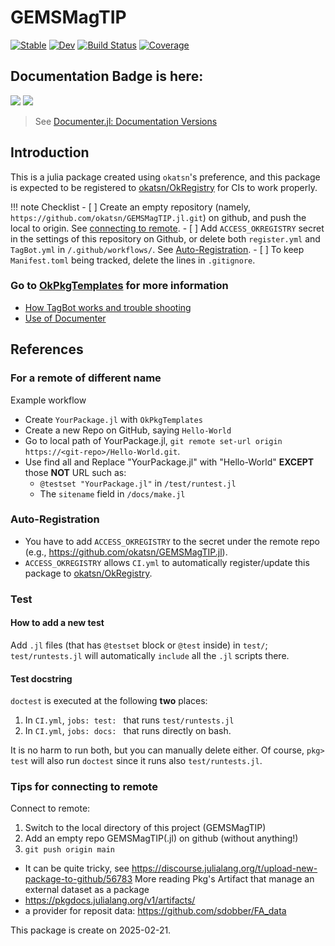 # GEMSMagTIP

[![Stable](https://img.shields.io/badge/docs-stable-blue.svg)](https://okatsn.github.io/GEMSMagTIP.jl/stable/)
[![Dev](https://img.shields.io/badge/docs-dev-blue.svg)](https://okatsn.github.io/GEMSMagTIP.jl/dev/)
[![Build Status](https://github.com/okatsn/GEMSMagTIP.jl/actions/workflows/CI.yml/badge.svg?branch=main)](https://github.com/okatsn/GEMSMagTIP.jl/actions/workflows/CI.yml?query=branch%3Amain)
[![Coverage](https://codecov.io/gh/okatsn/GEMSMagTIP.jl/branch/main/graph/badge.svg)](https://codecov.io/gh/okatsn/GEMSMagTIP.jl)

<!-- Don't have any of your custom contents above; they won't occur if there is no citation. -->

## Documentation Badge is here:

[![](https://img.shields.io/badge/docs-stable-blue.svg)](https://okatsn.github.io/GEMSMagTIP.jl/stable)
[![](https://img.shields.io/badge/docs-dev-blue.svg)](https://okatsn.github.io/GEMSMagTIP.jl/dev)

> See [Documenter.jl: Documentation Versions](https://documenter.juliadocs.org/dev/man/hosting/#Documentation-Versions)

## Introduction

This is a julia package created using `okatsn`'s preference, and this package is expected to be registered to [okatsn/OkRegistry](https://github.com/okatsn/OkRegistry) for CIs to work properly.

!!! note Checklist
    - [ ] Create an empty repository (namely, `https://github.com/okatsn/GEMSMagTIP.jl.git`) on github, and push the local to origin. See [connecting to remote](#tips-for-connecting-to-remote).
    - [ ] Add `ACCESS_OKREGISTRY` secret in the settings of this repository on Github, or delete both `register.yml` and `TagBot.yml` in `/.github/workflows/`. See [Auto-Registration](#auto-registration).
    - [ ] To keep `Manifest.toml` being tracked, delete the lines in `.gitignore`.


### Go to [OkPkgTemplates](https://github.com/okatsn/OkPkgTemplates.jl) for more information
- [How TagBot works and trouble shooting](https://github.com/okatsn/OkPkgTemplates.jl#tagbot)
- [Use of Documenter](https://github.com/okatsn/OkPkgTemplates.jl#use-of-documenter)

## References
### For a remote of different name

Example workflow
- Create `YourPackage.jl` with `OkPkgTemplates`
- Create a new Repo on GitHub, saying `Hello-World`
- Go to local path of YourPackage.jl, `git remote set-url origin https://<git-repo>/Hello-World.git`.
- Use find all and Replace "YourPackage.jl" with "Hello-World" **EXCEPT** those **NOT** URL such as:
  - `@testset "YourPackage.jl"` in `/test/runtest.jl`
  - The `sitename` field in `/docs/make.jl`

### Auto-Registration
- You have to add `ACCESS_OKREGISTRY` to the secret under the remote repo (e.g., https://github.com/okatsn/GEMSMagTIP.jl).
- `ACCESS_OKREGISTRY` allows `CI.yml` to automatically register/update this package to [okatsn/OkRegistry](https://github.com/okatsn/OkRegistry).

### Test
#### How to add a new test
Add `.jl` files (that has `@testset` block or `@test` inside) in `test/`; `test/runtests.jl` will automatically `include` all the `.jl` scripts there.

#### Test docstring
`doctest` is executed at the following **two** places:
1. In `CI.yml`, `jobs: test: ` that runs `test/runtests.jl`
2. In `CI.yml`, `jobs: docs: ` that runs directly on bash.

It is no harm to run both, but you can manually delete either.
Of course, `pkg> test` will also run `doctest` since it runs also `test/runtests.jl`.

### Tips for connecting to remote
Connect to remote:
1. Switch to the local directory of this project (GEMSMagTIP)
2. Add an empty repo GEMSMagTIP(.jl) on github (without anything!)
3. `git push origin main`
- It can be quite tricky, see https://discourse.julialang.org/t/upload-new-package-to-github/56783
More reading
Pkg's Artifact that manage an external dataset as a package
- https://pkgdocs.julialang.org/v1/artifacts/
- a provider for reposit data: https://github.com/sdobber/FA_data


This package is create on 2025-02-21.
